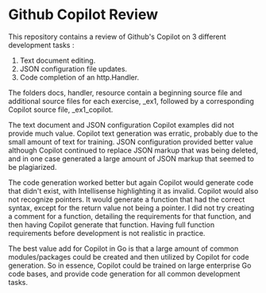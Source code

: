 # Github Copilot Review

This repository contains a review of Github's Copilot on 3 different development tasks :
1. Text document editing.
2. JSON configuration file updates.
3. Code completion of an http.Handler.

The folders docs, handler, resource contain a beginning source file and additional source files for each exercise, _ex1, followed by a corresponding Copilot source file, _ex1_copilot.

The text document and JSON configuration Copilot examples did not provide much value. Copilot text generation was erratic, probably due to the small amount of text for training. JSON configuration provided better value although Copilot continued to replace JSON markup that was being deleted, and in one case generated a large amount of JSON markup that seemed to be plagiarized. 

The code generation worked better but again Copilot would generate code that didn't exist, with Intellisense highlighting it as invalid. Copilot would also not recognize pointers. It would generate a function that had the correct syntax, except for the return value not being a pointer. I did not try creating a comment for a function, detailing the requirements for that function, and then having Copilot generate that function. Having full function requirements before development is not realistic in practice. 

The best value add for Copilot in Go is that a large amount of common modules/packages could be created and then utilized by Copilot for code generation. So in essence, Copilot could be trained on large enterprise Go code bases, and provide code generation for all common development tasks. 

